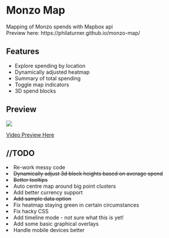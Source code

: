 <h1>Monzo Map</h1>
<p>Mapping of Monzo spends with Mapbox api<br>Preview here: https://philaturner.github.io/monzo-map/</p>
<h2>Features</h2>
  <ul><li>Explore spending by location</li>
  <li>Dynamically adjusted heatmap</li>
  <li>Summary of total spending</li>
  <li>Toggle map indicators</li>
  <li>3D spend blocks</li></ul>
<h2>Preview</h2>
<p><img src="https://preview.ibb.co/hi6Uwa/Screen_Shot_2017_08_12_at_14_41_53.png" /></p>
<p><a href="https://giant.gfycat.com/NeatAbandonedCockatiel.webm" target="_blank">Video Preview Here</a></p>
<h2>//TODO</h2
<ul><li>Re-work messy code</li>
<li><s>Dynamically adjust 3d block heights based on average spend</s></li>
<li><s>Better tooltips</s></li>
<li>Auto centre map around big point clusters</li>
<li>Add better currency support</li>
<li><s>Add sample data option</s></li>
<li>Fix heatmap staying green in certain circumstances</li>
<li>Fix hacky CSS</li>
<li>Add timeline mode - not sure what this is yet!</li>
<li>Add some basic graphical overlays</li>
<li>Handle mobile devices better</li></ul>
